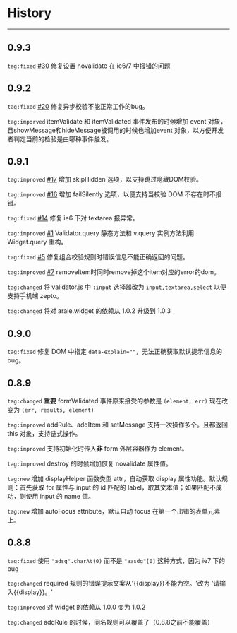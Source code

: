 # History

---

## 0.9.3

`tag:fixed` [#30](https://github.com/aralejs/validator/issues/30) 修复设置 novalidate 在 ie6/7 中报错的问题

## 0.9.2

`tag:fixed` [#20](https://github.com/aralejs/validator/issues/20) 修复异步校验不能正常工作的bug。

`tag:imporved` itemValidate 和 itemValidated 事件发布的时候增加 event 对象，且showMessage和hideMessage被调用的时候也增加event 对象，以方便开发者判定当前的检验是由哪种事件触发。

## 0.9.1

`tag:improved` [#17](https://github.com/aralejs/validator/issues/17) 增加 skipHidden 选项，以支持跳过隐藏DOM校验。

`tag:improved` [#16](https://github.com/aralejs/validator/issues/16) 增加 failSilently 选项，以便支持当校验 DOM 不存在时不报错。

`tag:fixed` [#14](https://github.com/aralejs/validator/issues/14) 修复 ie6 下对 textarea 报异常。

`tag:improved` [#1](https://github.com/aralejs/validator/issues/1) Validator.query 静态方法和 v.query 实例方法利用 Widget.query 重构。

`tag:fixed` [#5](https://github.com/aralejs/validator/issues/5) 修复组合校验规则时错误信息不能正确返回的问题。

`tag:improved` [#7](https://github.com/aralejs/validator/issues/7) removeItem时同时remove掉这个item对应的error的dom。

`tag:changed` 将 validator.js 中 `:input` 选择器改为 `input,textarea,select` 以便支持手机端 zepto。

`tag:changed` 将对 arale.widget 的依赖从 1.0.2 升级到 1.0.3

## 0.9.0

`tag:fixed` 修复 DOM 中指定 `data-explain=""`，无法正确获取默认提示信息的bug。

## 0.8.9

`tag:changed` **重要** formValidated 事件原来接受的参数是 `(element, err)` 现在改变为 `(err, results, element)`

`tag:improved` addRule、addItem 和 setMessage 支持一次操作多个。且都返回 this 对象，支持链式操作。

`tag:improved` 支持初始化时传入**非** form 外层容器作为 element。

`tag:improved` destroy 的时候增加恢复 novalidate 属性值。

`tag:new` 增加 displayHelper 函数类型 attr，自动获取 display 属性功能。默认规则：首先获取 for 属性与 input 的 id 匹配的 label，取其文本值；如果匹配不成功，则使用 input 的 name 值。

`tag:new` 增加 autoFocus attribute，默认自动 focus 在第一个出错的表单元素上。

## 0.8.8

`tag:fixed` 使用 `"adsg".charAt(0)` 而不是 `"aasdg"[0]` 这种方式，因为 ie7 下的 bug

`tag:changed` required 规则的错误提示文案从'{{display}}不能为空。'改为 '请输入{{display}}。'

`tag:improved` 对 widget 的依赖从 1.0.0 变为 1.0.2

`tag:changed` addRule 的时候，同名规则可以覆盖了（0.8.8之前不能覆盖）
